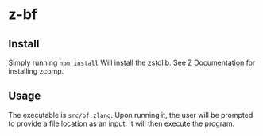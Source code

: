 # z-bf

## Install
Simply running `npm install` Will install the zstdlib. See [Z Documentation](https://zlanguage.github.io/#getstarted) for installing zcomp.

## Usage
The executable is `src/bf.zlang`. Upon running it, the user will be prompted to provide a file location as an input. It will then execute the program.

